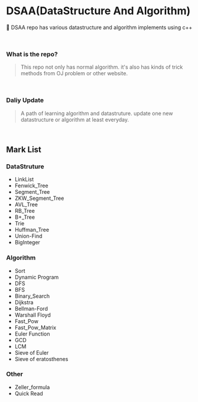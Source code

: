 # DSAA(DataStructure And Algorithm)
:wrench: DSAA repo has various datastructure and algorithm implements using c++

<br>

### What is the repo?
> This repo not only has normal algorithm. it's also has kinds of 
> trick methods from OJ problem or other website.

<br>



### Daliy Update
> A path of learning algorithm and datastruture. update one new datastructure or algorithm at least everyday.

<br>




## Mark List

### DataStruture
- LinkList
- Fenwick_Tree
- Segment_Tree
- ZKW_Segment_Tree
- AVL_Tree
- RB_Tree
- B+_Tree
- Trie
- Huffman_Tree
- Union-Find
- BigInteger

### Algorithm
- Sort
- Dynamic Program
- DFS
- BFS
- Binary_Search
- Dijkstra
- Bellman-Ford
- Warshall Floyd
- Fast_Pow
- Fast_Pow_Matrix
- Euler Function
- GCD
- LCM
- Sieve of Euler
- Sieve of eratosthenes

### Other
- Zeller_formula
- Quick Read